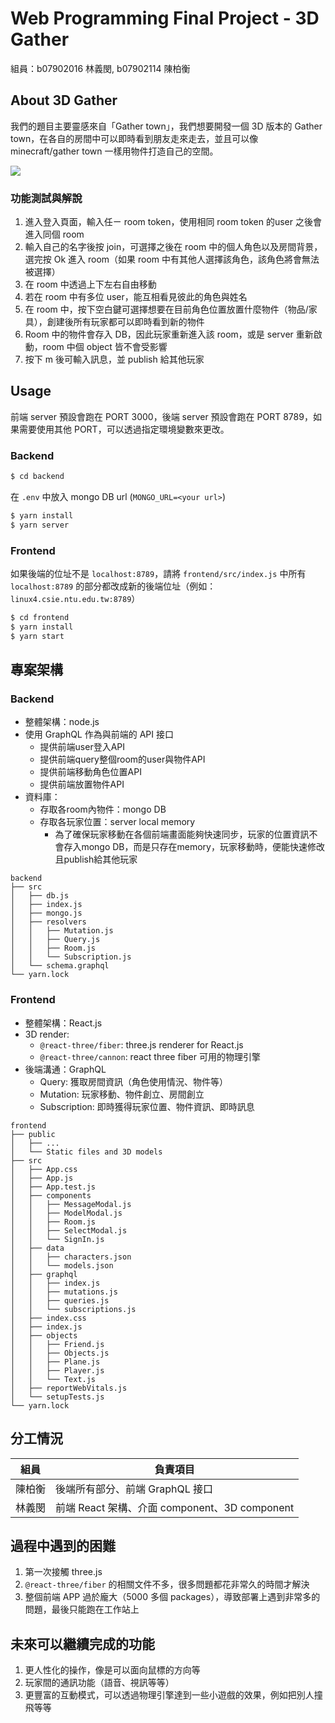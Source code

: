 # Web Programming Final Project - 3D Gather

組員：b07902016 林義閔, b07902114 陳柏衡

## About 3D Gather
我們的題目主要靈感來自「Gather town」，我們想要開發一個 3D 版本的 Gather town，在各自的房間中可以即時看到朋友走來走去，並且可以像 minecraft/gather town 一樣用物件打造自己的空間。

![](https://i.imgur.com/mpYcRXp.jpg)

### 功能測試與解說
1. 進入登入頁面，輸入任ㄧ room token，使用相同 room token 的user 之後會進入同個 room
2. 輸入自己的名字後按 join，可選擇之後在 room 中的個人角色以及房間背景，選完按 Ok 進入 room（如果 room 中有其他人選擇該角色，該角色將會無法被選擇）
3. 在 room 中透過上下左右自由移動
4. 若在 room 中有多位 user，能互相看見彼此的角色與姓名
5. 在 room 中，按下空白鍵可選擇想要在目前角色位置放置什麼物件（物品/家具），創建後所有玩家都可以即時看到新的物件
6. Room 中的物件會存入 DB，因此玩家重新進入該 room，或是 server 重新啟動，room 中個 object 皆不會受影響
7. 按下 m 後可輸入訊息，並 publish 給其他玩家

## Usage

前端 server 預設會跑在 PORT 3000，後端 server 預設會跑在 PORT 8789，如果需要使用其他 PORT，可以透過指定環境變數來更改。

### Backend

```bash
$ cd backend
```
在 `.env` 中放入 mongo DB url (`MONGO_URL=<your url>`)

```bash
$ yarn install
$ yarn server
```

### Frontend

如果後端的位址不是 `localhost:8789`，請將 `frontend/src/index.js` 中所有 `localhost:8789` 的部分都改成新的後端位址（例如：`linux4.csie.ntu.edu.tw:8789`）

```bash
$ cd frontend
$ yarn install
$ yarn start
```
## 專案架構

### Backend

* 整體架構：node.js
* 使用 GraphQL 作為與前端的 API 接口
    * 提供前端user登入API
    * 提供前端query整個room的user與物件API
    * 提供前端移動角色位置API
    * 提供前端放置物件API
* 資料庫：
    * 存取各room內物件：mongo DB
    * 存取各玩家位置：server local memory
        * 為了確保玩家移動在各個前端畫面能夠快速同步，玩家的位置資訊不會存入mongo DB，而是只存在memory，玩家移動時，便能快速修改且publish給其他玩家

```
backend
├── src
│   ├── db.js
│   ├── index.js
│   ├── mongo.js
│   ├── resolvers
│   │   ├── Mutation.js
│   │   ├── Query.js
│   │   ├── Room.js
│   │   └── Subscription.js
│   └── schema.graphql
└── yarn.lock
```

### Frontend

* 整體架構：React.js
* 3D render:
    * `@react-three/fiber`: three.js renderer for React.js
    * `@react-three/cannon`: react three fiber 可用的物理引擎
* 後端溝通：GraphQL
    * Query: 獲取房間資訊（角色使用情況、物件等）
    * Mutation: 玩家移動、物件創立、房間創立
    * Subscription: 即時獲得玩家位置、物件資訊、即時訊息

```
frontend
├── public
│   ├── ...
│   └── Static files and 3D models
├── src
│   ├── App.css
│   ├── App.js
│   ├── App.test.js
│   ├── components
│   │   ├── MessageModal.js
│   │   ├── ModelModal.js
│   │   ├── Room.js
│   │   ├── SelectModal.js
│   │   └── SignIn.js
│   ├── data
│   │   ├── characters.json
│   │   └── models.json
│   ├── graphql
│   │   ├── index.js
│   │   ├── mutations.js
│   │   ├── queries.js
│   │   └── subscriptions.js
│   ├── index.css
│   ├── index.js
│   ├── objects
│   │   ├── Friend.js
│   │   ├── Objects.js
│   │   ├── Plane.js
│   │   ├── Player.js
│   │   └── Text.js
│   ├── reportWebVitals.js
│   └── setupTests.js
└── yarn.lock
```

## 分工情況

| 組員 | 負責項目 |
| -------- | --------  |
| 陳柏衡     |  後端所有部分、前端 GraphQL 接口    |
| 林義閔     |  前端 React 架構、介面 component、3D component   |

## 過程中遇到的困難
1. 第一次接觸 three.js
2. `@react-three/fiber` 的相關文件不多，很多問題都花非常久的時間才解決
3. 整個前端 APP 過於龐大（5000 多個 packages），導致部署上遇到非常多的問題，最後只能跑在工作站上

## 未來可以繼續完成的功能
1. 更人性化的操作，像是可以面向鼠標的方向等
2. 玩家間的通訊功能（語音、視訊等等）
3. 更豐富的互動模式，可以透過物理引擎達到一些小遊戲的效果，例如把別人撞飛等等

